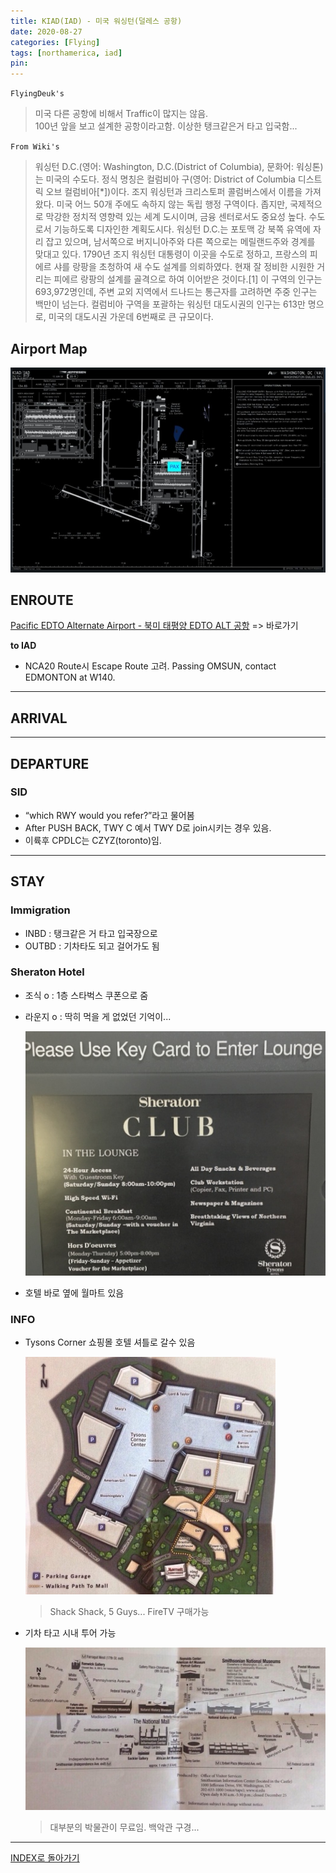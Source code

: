 ```yaml
---
title: KIAD(IAD) - 미국 워싱턴(덜레스 공항)
date: 2020-08-27
categories: [Flying]
tags: [northamerica, iad]
pin:
---
```


`FlyingDeuk's`
>미국 다른 공항에 비해서 Traffic이 많지는 않음. <br>
100년 앞을 보고 설계한 공항이라고함. 이상한 탱크같은거 타고 입국함...

`From Wiki's`
>워싱턴 D.C.(영어: Washington, D.C.(District of Columbia), 문화어: 워싱톤)는 미국의 수도다. 정식 명칭은 컬럼비아 구(영어: District of Columbia 디스트릭 오브 컬럼비아[*])이다. 조지 워싱턴과 크리스토퍼 콜럼버스에서 이름을 가져왔다. 미국 어느 50개 주에도 속하지 않는 독립 행정 구역이다. 좁지만, 국제적으로 막강한 정치적 영향력 있는 세계 도시이며, 금융 센터로서도 중요성 높다. 수도로서 기능하도록 디자인한 계획도시다.
워싱턴 D.C.는 포토맥 강 북쪽 유역에 자리 잡고 있으며, 남서쪽으로 버지니아주와 다른 쪽으로는 메릴랜드주와 경계를 맞대고 있다. 1790년 조지 워싱턴 대통령이 이곳을 수도로 정하고, 프랑스의 피에르 샤를 랑팡을 초청하여 새 수도 설계를 의뢰하였다. 현재 잘 정비한 시원한 거리는 피에르 랑팡의 설계를 골격으로 하여 이어받은 것이다.[1] 이 구역의 인구는 693,972명인데, 주변 교외 지역에서 드나드는 통근자를 고려하면 주중 인구는 백만이 넘는다. 컬럼비아 구역을 포괄하는 워싱턴 대도시권의 인구는 613만 명으로, 미국의 대도시권 가운데 6번째로 큰 규모이다.

## Airport Map
![iad](/img/flying/airport/iad_ap.jpg)

## ENROUTE
[Pacific EDTO Alternate Airport - 북미 태평양 EDTO ALT 공항](/posts/edto/) => 바로가기

**to IAD**
- NCA20 Route시 Escape Route 고려. Passing OMSUN, contact EDMONTON at W140.

------

## ARRIVAL

------

## DEPARTURE
### SID
- “which RWY would you refer?”라고 물어봄
- After PUSH BACK,  TWY C 예서 TWY D로 join시키는 경우 있음.
- 이륙후 CPDLC는 CZYZ(toronto)임.

-------

## STAY
### Immigration
- INBD : 탱크같은 거 타고 입국장으로
- OUTBD : 기차타도 되고 걸어가도 됨

### Sheraton Hotel
- 조식 o : 1층 스타벅스 쿠폰으로 줌
- 라운지 o : 딱히 먹을 게 없었던 기억이...

  ![iad](/img/flying/airport/iad_info.jpg)
- 호텔 바로 옆에 월마트 있음

### INFO
- Tysons Corner 쇼핑몰 호텔 셔틀로 갈수 있음

  ![iad](/img/flying/airport/iad_info1.jpg)
  >Shack Shack, 5 Guys... FireTV 구매가능

- 기차 타고 시내 투어 가능

  ![iad](/img/flying/airport/iad_info2.jpg)
  >대부분의 박물관이 무료임. 백악관 구경...

----

[INDEX로 돌아가기](/posts/NorthAmerica/)
